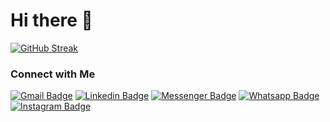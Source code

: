 # Hi there 👋
<!---[github stats](https://github-readme-stats.vercel.app/api?username=sagarhedaoo&show_icons=true&theme=vue-dark)--->
<!---![Sagar's GitHub stats](https://github-readme-stats.vercel.app/api?username=sagarhedaoo&theme=dark&show_icons=true)--->
<!---[![Sagar's GitHub stats](https://github-readme-stats.vercel.app/api?username=sagarhedaoo&show_icons=true&theme=radical)](https://github.com/anuraghazra/github-readme-stats)--->
[![GitHub Streak](http://github-readme-streak-stats.herokuapp.com?user=sagarhedaoo&hide_border=true&border_radius=5&date_format=M%20j%5B%2C%20Y%5D&fire=DD2727)](https://git.io/streak-stats)



<!---  ### Languages and Tools
<img src="https://github.com/devicons/devicon/blob/master/icons/python/python-original-wordmark.svg" title="Python" alt="python" width="40" height="40"/>&nbsp;
<img src="https://github.com/devicons/devicon/blob/master/icons/java/java-original-wordmark.svg" title="Java" alt="Java" width="40" height="40"/>&nbsp;
<img src="https://github.com/devicons/devicon/blob/master/icons/androidstudio/androidstudio-original.svg" title="Android Studio" alt="android" width="40" height="40"/>&nbsp;
<img src="https://github.com/devicons/devicon/blob/master/icons/anaconda/anaconda-original.svg" title="Anaconda" alt="anaconda" width="40" height="40"/>&nbsp;
<img src="https://github.com/devicons/devicon/blob/master/icons/xcode/xcode-original.svg" title="Xcode" alt="xcode" width="40" height="40"/>&nbsp;
<img src="https://github.com/devicons/devicon/blob/master/icons/apple/apple-original.svg" title="Apple" alt="apple" width="40" height="40"/>&nbsp;
<img src="https://github.com/devicons/devicon/blob/master/icons/arduino/arduino-original.svg" title="Arduino" alt="arduio" width="40" height="40"/>&nbsp;
<img src="https://github.com/devicons/devicon/blob/master/icons/canva/canva-original.svg" title="Canva" alt="canva" width="40" height="40"/>&nbsp;
<img src="https://github.com/devicons/devicon/blob/master/icons/cplusplus/cplusplus-line.svg" title="C++" alt="c++" width="40" height="40"/>&nbsp;
<img src="https://github.com/devicons/devicon/blob/master/icons/html5/html5-original.svg" title="HTML" alt="css" width="40" height="40"/>&nbsp;
<img src="https://github.com/devicons/devicon/blob/master/icons/css3/css3-original.svg" title="CSS3" alt="css" width="40" height="40"/>&nbsp;
<img src="https://github.com/devicons/devicon/blob/master/icons/confluence/confluence-original-wordmark.svg" title="Confluence" alt="confluence" width="40" height="40"/>&nbsp;
<img src="https://github.com/devicons/devicon/blob/master/icons/django/django-plain-wordmark.svg" title="Django" alt="django" width="40" height="40"/>&nbsp;
<img src="https://github.com/devicons/devicon/blob/master/icons/figma/figma-original.svg" title="Figma" alt="figma" width="40" height="40"/>&nbsp;
<img src="https://github.com/devicons/devicon/blob/master/icons/firebase/firebase-plain-wordmark.svg" title="Firebase" alt="firebase" width="40" height="40"/>&nbsp;
<img src="https://github.com/devicons/devicon/blob/master/icons/figma/figma-original.svg" title="Figma" alt="figma" width="40" height="40"/>&nbsp;
<img src="https://github.com/devicons/devicon/blob/master/icons/flask/flask-original.svg" title="Flask" alt="flask" width="40" height="40"/>&nbsp;
<img src="https://github.com/devicons/devicon/blob/master/icons/github/github-original.svg" title="Github" alt="github" width="40" height="40"/>&nbsp;
<img src="https://github.com/devicons/devicon/blob/master/icons/google/google-original.svg" title="Google" alt="google" width="40" height="40"/>&nbsp;
<img src="https://github.com/devicons/devicon/blob/master/icons/jira/jira-original-wordmark.svg" title="Jira" alt="jira" width="40" height="40"/>&nbsp;
<img src="https://github.com/devicons/devicon/blob/master/icons/jupyter/jupyter-original-wordmark.svg" title="Jupyter" alt="jupyter" width="40" height="40"/>&nbsp;
<img src="https://github.com/devicons/devicon/blob/master/icons/latex/latex-original.svg" title="LateX" alt="latex" width="40" height="40"/>&nbsp;
<img src="https://github.com/devicons/devicon/blob/master/icons/linux/linux-original.svg" title="Linux" alt="linux" width="40" height="40"/>&nbsp;
<img src="https://github.com/devicons/devicon/blob/master/icons/mongodb/mongodb-original-wordmark.svg" title="MongoDB" alt="mongoDB" width="40" height="40"/>&nbsp;
<img src="https://github.com/devicons/devicon/blob/master/icons/mysql/mysql-original-wordmark.svg" title="MySQL" alt="mySQL" width="40" height="40"/>&nbsp;
<img src="https://github.com/devicons/devicon/blob/master/icons/nodejs/nodejs-original.svg" title="nodeJS" alt="nodejs" width="40" height="40"/>&nbsp;
<img src="https://github.com/devicons/devicon/blob/master/icons/numpy/numpy-original-wordmark.svg" title="numPy" alt="numpy" width="40" height="40"/>&nbsp;
<img src="https://github.com/devicons/devicon/blob/master/icons/pandas/pandas-original-wordmark.svg" title="Pandas" alt="pandas" width="40" height="40"/>&nbsp;
<img src="https://github.com/devicons/devicon/blob/master/icons/photoshop/photoshop-plain.svg" title="photoshop" alt="photoshop" width="40" height="40"/>&nbsp;
<img src="https://github.com/devicons/devicon/blob/master/icons/premierepro/premierepro-original.svg" title="premierpro" alt="ppro" width="40" height="40"/>&nbsp;
<img src="https://github.com/devicons/devicon/blob/master/icons/putty/putty-original.svg" title="Putty" alt="putty" width="40" height="40"/>&nbsp;
<img src="https://github.com/devicons/devicon/blob/master/icons/raspberrypi/raspberrypi-original.svg" title="Raspberry" alt="raspberrypi" width="40" height="40"/>&nbsp;
<img src="https://github.com/devicons/devicon/blob/master/icons/react/react-original.svg" title="React" alt="react" width="40" height="40"/>&nbsp;
<img src="https://github.com/devicons/devicon/blob/master/icons/swift/swift-original.svg" title="Swift" alt="swift" width="40" height="40"/>&nbsp;
<img src="https://github.com/devicons/devicon/blob/master/icons/tensorflow/tensorflow-original.svg" title="TensorFLow" alt="tensorflow" width="40" height="40"/>&nbsp;
<img src="https://github.com/devicons/devicon/blob/master/icons/ubuntu/ubuntu-plain.svg" title="Ubuntu" alt="ubuntu" width="40" height="40"/>&nbsp;
<img src="https://github.com/devicons/devicon/blob/master/icons/vim/vim-original.svg" title="Vim" alt="vim" width="40" height="40"/>&nbsp;
<img src="https://github.com/devicons/devicon/blob/master/icons/visualstudio/visualstudio-plain.svg" title="Visual Studio COde" alt="VSCODE" width="40" height="40"/>&nbsp;

<img src="https://github.com/devicons/devicon/blob/master/icons/vscode/vscode-original.svg" title="VSCode" alt="vscode" width="40" height="40"/>&nbsp; --->

### Connect with Me
[![Gmail Badge](https://img.shields.io/badge/-sagarhedaoo@gmail.com-c14438?style=flat&logo=Gmail&logoColor=white)](mailto:sagarhedaoo@gmail.com "Connect via Email")
[![Linkedin Badge](https://img.shields.io/badge/-Sagar%20Hedaoo-0072b1?style=flat&logo=Linkedin&logoColor=white)](https://www.linkedin.com/in/sagar-hedaoo-9863a3111// "Connect on LinkedIn")
[![Messenger Badge](https://img.shields.io/badge/-sagarhedaoo-0078FF?style=flat&logo=Messenger&logoColor=white)](https://m.me/sagarhedaoo "Connect on Facebook")
[![Whatsapp Badge](https://img.shields.io/badge/-Whatsapp-4AC959?style=flat&logo=whatsapp&logoColor=white)](https://wa.me/+15513706262?text=Hi!)
[![Instagram Badge](https://img.shields.io/badge/-sagar__hedaoo-C13584?style=flat&logo=Instagram&logoColor=white)](https://www.instagram.com/sagar__hedaoo/)

